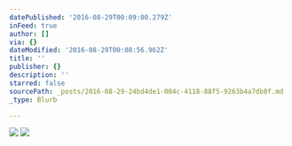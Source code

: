```yaml
---
datePublished: '2016-08-29T00:09:00.279Z'
inFeed: true
author: []
via: {}
dateModified: '2016-08-29T00:08:56.962Z'
title: ''
publisher: {}
description: ''
starred: false
sourcePath: _posts/2016-08-29-24bd4de1-004c-4118-88f5-9263b4a7db8f.md
_type: Blurb

---
```

![](https://the-grid-user-content.s3-us-west-2.amazonaws.com/00c9d9a8-0494-4567-a95f-6fcbc8c37aa0.jpg)
![](https://the-grid-user-content.s3-us-west-2.amazonaws.com/dc75fc25-21ee-4152-91af-51a88b37eb6d.jpg)